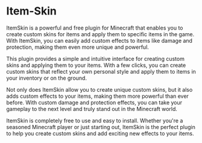 # Item-Skin
ItemSkin is a powerful and free plugin for Minecraft that enables you to create custom skins for items and apply them to specific items in the game. With ItemSkin, you can easily add custom effects to items like damage and protection, making them even more unique and powerful.

This plugin provides a simple and intuitive interface for creating custom skins and applying them to your items. With a few clicks, you can create custom skins that reflect your own personal style and apply them to items in your inventory or on the ground.

Not only does ItemSkin allow you to create unique custom skins, but it also adds custom effects to your items, making them more powerful than ever before. With custom damage and protection effects, you can take your gameplay to the next level and truly stand out in the Minecraft world.

ItemSkin is completely free to use and easy to install. Whether you're a seasoned Minecraft player or just starting out, ItemSkin is the perfect plugin to help you create custom skins and add exciting new effects to your items.
